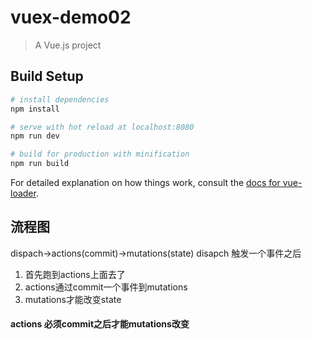 # vuex-demo02

> A Vue.js project

## Build Setup

``` bash
# install dependencies
npm install

# serve with hot reload at localhost:8080
npm run dev

# build for production with minification
npm run build
```

For detailed explanation on how things work, consult the [docs for vue-loader](http://vuejs.github.io/vue-loader).
## 流程图
dispach->actions(commit)->mutations(state)
disapch 触发一个事件之后 
1. 首先跑到actions上面去了
2. actions通过commit一个事件到mutations
3. mutations才能改变state
#### actions 必须commit之后才能mutations改变
